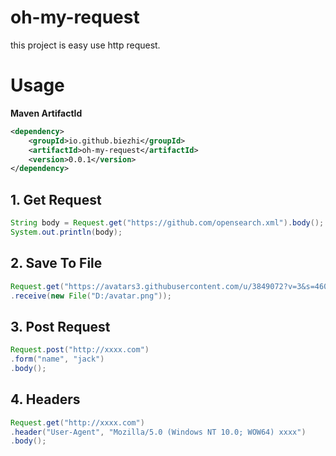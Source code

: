 # oh-my-request

this project is easy use http request.

# Usage

**Maven ArtifactId**

```xml
<dependency>
    <groupId>io.github.biezhi</groupId>
    <artifactId>oh-my-request</artifactId>
    <version>0.0.1</version>
</dependency>
```

## 1. Get Request

```java
String body = Request.get("https://github.com/opensearch.xml").body();
System.out.println(body);
```

## 2. Save To File

```java
Request.get("https://avatars3.githubusercontent.com/u/3849072?v=3&s=460")
.receive(new File("D:/avatar.png"));
```

## 3. Post Request

```java
Request.post("http://xxxx.com")
.form("name", "jack")
.body();
```

## 4. Headers

```java
Request.get("http://xxxx.com")
.header("User-Agent", "Mozilla/5.0 (Windows NT 10.0; WOW64) xxxx")
.body();
```